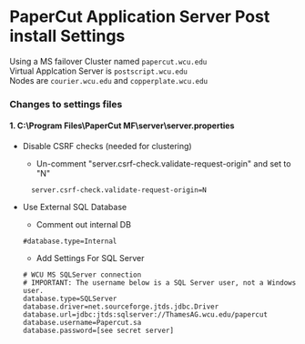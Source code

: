 # PaperCut Application Server Post install Settings
Using a MS failover Cluster named `papercut.wcu.edu`  
Virtual Applcation Server is `postscript.wcu.edu`  
Nodes are `courier.wcu.edu` and `copperplate.wcu.edu`  

### Changes to settings files

#### 1. C:\Program Files\PaperCut MF\server\server.properties

* Disable CSRF checks (needed for clustering)
  * Un-comment "server.csrf-check.validate-request-origin" and set to "N"
  ```
    server.csrf-check.validate-request-origin=N
  ```
  
* Use External SQL Database
  * Comment out internal DB
  ```
  #database.type=Internal
  ``` 
  * Add Settings For SQL Server
  
  ```
  # WCU MS SQLServer connection
  # IMPORTANT: The username below is a SQL Server user, not a Windows user.
  database.type=SQLServer
  database.driver=net.sourceforge.jtds.jdbc.Driver
  database.url=jdbc:jtds:sqlserver://ThamesAG.wcu.edu/papercut
  database.username=Papercut.sa
  database.password=[see secret server]
  ```
